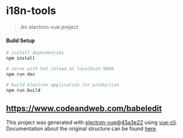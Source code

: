 # i18n-tools

> An electron-vue project

#### Build Setup

``` bash
# install dependencies
npm install

# serve with hot reload at localhost:9060
npm run dev

# build electron application for production
npm run build


```
https://www.codeandweb.com/babeledit
---

This project was generated with [electron-vue](https://github.com/SimulatedGREG/electron-vue)@[45a3e22](https://github.com/SimulatedGREG/electron-vue/tree/45a3e224e7bb8fc71909021ccfdcfec0f461f634) using [vue-cli](https://github.com/vuejs/vue-cli). Documentation about the original structure can be found [here](https://simulatedgreg.gitbooks.io/electron-vue/content/index.html).

